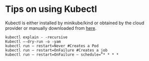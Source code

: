 # Tips on using Kubectl

Kubectl is either installed by minikube/kind or obtained by the cloud provider or manually downloaded from [here](https://kubernetes.io/docs/tasks/tools/install-kubectl/).

```
kubectl explain - -recursive
Kubectl —-dry-run -o -yam
kubectl run — restart=Never #Creates a Pod
kubectl run — restart=OnFailure #Creates a job
kubectl run — restart=OnFailure — schedule=”* * * * 
```